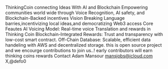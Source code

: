 ThinkingCoin connecting Ideas With AI and Blockchain
Empowering communities world wide through Voice Recognition, AI safety, and Blockchain-Backed incentives
Vision
Breaking Language barries,incentivizing local ideas,and democratizing Web3 access
Core Feautes
AI Voicing Model: Real-time voice Translation and rewards in Thinking Coin
Blockchain-Integrated
Rewards: Trust and transparency with low-cost smart contract.
Off-Chain Database:
Scalable, efficient data handeling with AWS and decentralized storage.
this is open source project and we encourge contributions to join us..!
early contributors will earn thinking coins rewards
Contact
Adam Mansour
mansjobs@icloud.com
X,@defo0
